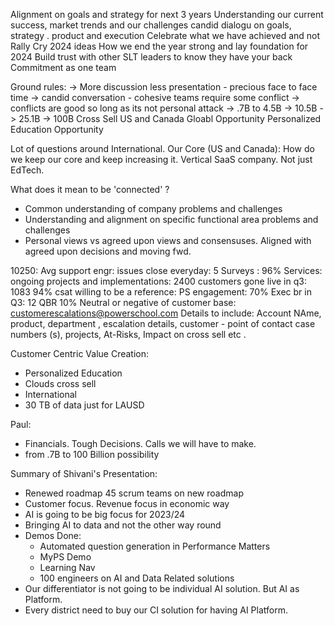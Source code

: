 Alignment on goals and strategy for next 3 years
Understanding our current success, market trends and our challenges
candid dialogu on goals, strategy . product and execution 
Celebrate what we have achieved and not 
Rally Cry 2024 ideas 
How we end the year strong and lay foundation for 2024 
Build trust with other SLT leaders to know they have your back 
Commitment as one team 


Ground rules: 
-> More discussion less presentation - precious face to face time 
-> candid conversation - cohesive teams require some conflict
-> conflicts are good so long as its not personal attack 
-> .7B to 4.5B -> 10.5B -> 25.1B -> 100B Cross Sell US and Canada Gloabl Opportunity Personalized Education Opportunity 

Lot of questions around International. 
Our Core (US and Canada): How do we keep our core and keep increasing it. 
Vertical SaaS company. Not just EdTech. 


What does it mean to be 'connected' ? 
- Common understanding of company problems and challenges 
- Understanding and alignment on specific functional area problems and challenges 
- Personal views vs agreed upon views and consensuses. Aligned with agreed upon decisions and moving fwd. 


10250: 
Avg support engr: issues close everyday: 5
Surveys : 96% 
Services: ongoing projects and implementations: 2400 
customers gone live in q3: 1083 
94% csat 
willing to be a reference: PS engagement: 70% 
Exec br in Q3: 12 QBR 
10% Neutral or negative of customer base: 
customerescalations@powerschool.com 
Details to include: Account NAme, product, department , escalation details, customer - point of contact 
case numbers (s), projects, At-Risks, Impact on cross sell etc . 


Customer Centric Value Creation: 
- Personalized Education 
- Clouds cross sell 
- International 
- 30 TB of data just for LAUSD 


Paul: 
- Financials. Tough Decisions. Calls we will have to make. 
- from .7B to 100 Billion possibility 


Summary of Shivani's Presentation: 
- Renewed roadmap 45 scrum teams on new roadmap 
- Customer focus. Revenue focus in economic way 
- AI is going to be big focus for 2023/24 
- Bringing AI to data and not the other way round 
- Demos Done: 
    - Automated question generation in Performance Matters 
    - MyPS Demo 
    - Learning Nav 
    - 100 engineers on AI and Data Related solutions 
- Our differentiator is not going to be individual AI solution. But AI as Platform. 
- Every district need to buy our CI solution for having AI Platform. 



